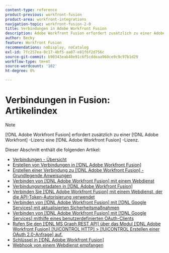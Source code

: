 ```yaml
---
content-type: reference
product-previous: workfront-fusion
product-area: workfront-integrations
navigation-topic: workfront-fusion-2-0
title: Verbindungen in Adobe Workfront Fusion
description: Adobe Workfront Fusion erfordert zusätzlich zu einer Adobe Workfront-Lizenz eine Adobe Workfront Fusion-Lizenz.
author: Becky
feature: Workfront Fusion
recommendations: noDisplay, noCatalog
exl-id: 7fc257ea-0c17-4bf5-aa07-e81f6f2d756c
source-git-commit: b90343eab40e91c6f5cddeaa960ce9c9c97b1d29
workflow-type: tm+mt
source-wordcount: '102'
ht-degree: 0%

---
```


# Verbindungen in Fusion: Artikelindex

<!-- Audited: 3/2024-->

>[!NOTE]
>
>[!DNL Adobe Workfront Fusion] erfordert zusätzlich zu einer [!DNL Adobe Workfront] -Lizenz eine [!DNL Adobe Workfront Fusion] -Lizenz.

Dieser Abschnitt enthält die folgenden Artikel:

* [Verbindungen - Übersicht](../../workfront-fusion/connections/about-connecting-wf-fusion-to-app-or-service.md)
* [Erstellen von Verbindungen in  [!DNL Adobe Workfront Fusion]](../../workfront-fusion/connections/connection-instruction-toc.md)
* [Erstellen einer Verbindung zu  [!DNL Adobe Workfront Fusion]  - Grundlegende Anweisungen](../../workfront-fusion/connections/connect-to-fusion-general.md)
* [Verbinden von [!DNL Adobe Workfront Fusion] mit einem Webdienst](../../workfront-fusion/connections/connect-wf-fusion-to-any-web-service.md)
* [Verbindungsmetadaten in  [!DNL Adobe Workfront Fusion]](/help/quicksilver/workfront-fusion/connections/connection-metadata.md)
* [Verbinden Sie [!DNL Adobe Workfront Fusion] mit einem Webdienst, der die API-Token-Autorisierung verwendet](../../workfront-fusion/connections/connect-wf-web-service-uses-api-token-auth.md)
* [Verbinden von [!DNL Adobe Workfront Fusion] mit [!DNL Google Services] mit aktualisierten Sicherheitsmaßnahmen](../../workfront-fusion/connections/connect-to-google-with-new-security-measures.md)
* [Verbinden von [!DNL Adobe Workfront Fusion] mit [!DNL Google Services] mithilfe eines benutzerdefinierten OAuth-Clients](../../workfront-fusion/connections/connect-fusion-to-google-using-oauth.md)
* [Rufen Sie den  [!DNL MS Graph REST API]  über das Modul  [!DNL Adobe Workfront Fusion] [!UICONTROL HTTP] > [!UICONTROL Erstellen einer OAuth 2.0-Anfrage] auf.](../../workfront-fusion/connections/call-the-ms-graph-rest-api.md)
* [Schlüssel in  [!DNL Adobe Workfront Fusion]](../../workfront-fusion/connections/keys.md)
* [Webhook von einem Webdienst empfangen](../../workfront-fusion/connections/receive-a-webhook-from-a-web-service.md)
